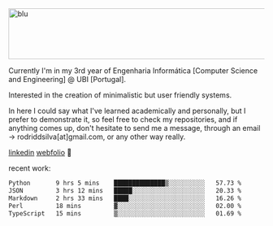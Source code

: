 
<img width="1415" height="100" alt="blu" src="https://github.com/rdsilva01/rdsilva01/assets/101207588/deb060e5-d035-4f09-b511-e3f50605b207">

Currently I'm in my 3rd year of Engenharia Informática [Computer Science and Engineering] @ UBI [Portugal].

Interested in the creation of minimalistic but user friendly systems.

In here I could say what I've learned academically and personally, but I prefer to demonstrate it, so feel free to check my repositories, and if anything comes up, don't hesitate to send me a message, through an email -> rodriddsilva[at]gmail.com, or any other way really.

[linkedin](https://www.linkedin.com/in/rodrigo-silva-455b291bb/)
[webfolio](https://rdsilva01.github.io/) 🏁

<!-- ![](https://komarev.com/ghpvc/?username=rdsilva01) -->

recent work:
<!--START_SECTION:waka-->

```txt
Python       9 hrs 5 mins    ██████████████▒░░░░░░░░░░   57.73 %
JSON         3 hrs 12 mins   █████░░░░░░░░░░░░░░░░░░░░   20.33 %
Markdown     2 hrs 33 mins   ████░░░░░░░░░░░░░░░░░░░░░   16.26 %
Perl         18 mins         ▓░░░░░░░░░░░░░░░░░░░░░░░░   02.00 %
TypeScript   15 mins         ▒░░░░░░░░░░░░░░░░░░░░░░░░   01.69 %
```

<!--END_SECTION:waka-->

